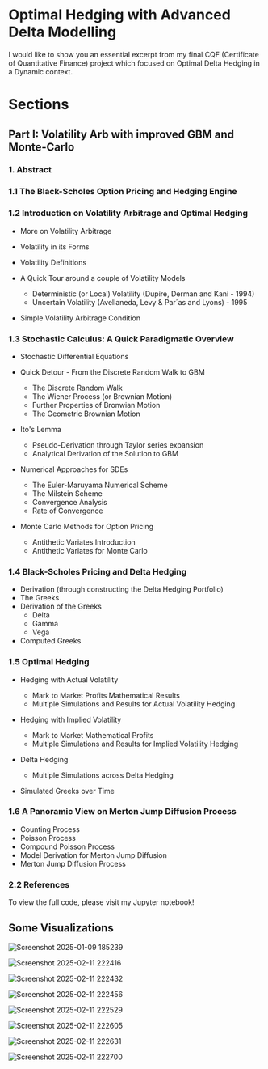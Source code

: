 
# Optimal Hedging with Advanced Delta Modelling

I would like to show you an essential excerpt from my final CQF (Certificate of Quantitative Finance) project which focused on Optimal Delta Hedging in a Dynamic context. 



# Sections

## Part I: Volatility Arb with improved GBM and Monte-Carlo


### 1.  Abstract

### 1.1 The Black-Scholes Option Pricing and Hedging Engine

### 1.2 Introduction on Volatility Arbitrage and Optimal Hedging

- More on Volatility Arbitrage

-  Volatility in its Forms

- Volatility Definitions

- A Quick Tour around a couple of Volatility Models

     - Deterministic (or Local) Volatility (Dupire, Derman and Kani - 1994)
     - Uncertain Volatility (Avellaneda, Levy & Par´as and Lyons) - 1995

- Simple Volatility Arbitrage Condition

### 1.3 Stochastic Calculus: A Quick Paradigmatic Overview

- Stochastic Differential Equations

- Quick Detour - From the Discrete Random Walk to GBM

     - The Discrete Random Walk
     - The Wiener Process (or Brownian Motion)
     - Further Properties of Bronwian Motion
     - The Geometric Brownian Motion 

- Ito's Lemma

     - Pseudo-Derivation through Taylor series expansion
     - Analytical Derivation of the Solution to GBM

- Numerical Approaches for SDEs

     - The Euler-Maruyama Numerical Scheme
     - The Milstein Scheme
     - Convergence Analysis
     - Rate of Convergence
     
- Monte Carlo Methods for Option Pricing
     - Antithetic Variates Introduction
     - Antithetic Variates for Monte Carlo
     
     
### 1.4 Black-Scholes Pricing and Delta Hedging

- Derivation (through constructing the Delta Hedging Portfolio)
- The Greeks
- Derivation of the Greeks
     - Delta
     - Gamma
     - Vega
- Computed Greeks 
     
     
### 1.5  Optimal Hedging

- Hedging with Actual Volatility
     - Mark to Market Profits Mathematical Results  
     - Multiple Simulations and Results for Actual Volatility Hedging 
     
    
- Hedging with Implied Volatility
     - Mark to Market Mathematical Profits 
     - Multiple Simulations and Results for Implied Volatility Hedging 

- Delta Hedging
     - Multiple Simulations across Delta Hedging

- Simulated Greeks over Time

### 1.6 A Panoramic View on Merton Jump Diffusion Process

- Counting Process
- Poisson Process
- Compound Poisson Process
- Model Derivation for Merton Jump Diffusion
- Merton Jump Diffusion Process


### 2.2 References


To view the full code, please visit my Jupyter notebook!


## Some Visualizations


![Screenshot 2025-01-09 185239](https://github.com/user-attachments/assets/82ab3442-3288-4381-a1f1-9bef622711c4)





![Screenshot 2025-02-11 222416](https://github.com/user-attachments/assets/dbcf5d20-a5e2-491c-96b1-d18d7acc4d73)



![Screenshot 2025-02-11 222432](https://github.com/user-attachments/assets/2258f419-6432-4fed-b069-f2b311db5be1)



![Screenshot 2025-02-11 222456](https://github.com/user-attachments/assets/81f267ba-9153-4247-bd1c-5ddab9c2d074)



![Screenshot 2025-02-11 222529](https://github.com/user-attachments/assets/553d35e3-f25b-4963-81cd-b62d728240ac)


![Screenshot 2025-02-11 222605](https://github.com/user-attachments/assets/b8d3e428-ae74-411b-9abd-da0825e96aff)



![Screenshot 2025-02-11 222631](https://github.com/user-attachments/assets/9fb66925-dd87-4f67-bec5-4442b201c188)


![Screenshot 2025-02-11 222700](https://github.com/user-attachments/assets/018bc745-d6d3-4974-b78b-b333405ead85)

